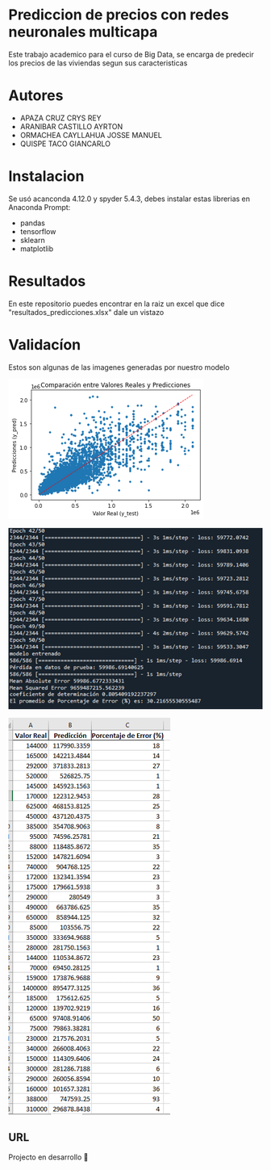 # Prediccion de precios con redes neuronales multicapa

Este trabajo academico para el curso de Big Data, se encarga de predecir los precios de las viviendas segun sus caracteristicas

# Autores

- APAZA CRUZ CRYS REY
- ARANIBAR CASTILLO AYRTON
- ORMACHEA CAYLLAHUA JOSSE MANUEL
- QUISPE TACO GIANCARLO

# Instalacion

Se usó acanconda 4.12.0 y spyder 5.4.3, debes instalar estas librerias en Anaconda Prompt:
- pandas
- tensorflow
- sklearn
- matplotlib

# Resultados

En este repositorio puedes encontrar en la raiz un excel que dice "resultados_predicciones.xlsx" dale un vistazo

# Validacíon

Estos son algunas de las imagenes generadas por nuestro modelo

![Grafico de disperción](https://github.com/AyrtonAranibar/Predicci-n-de-precios-con-redes-neuronales/blob/master/images/grafico_de_dispercion.png)

![Prompt](https://github.com/AyrtonAranibar/Predicci-n-de-precios-con-redes-neuronales/blob/master/images/resultados_prompt.png)

![Resultados](https://github.com/AyrtonAranibar/Predicci-n-de-precios-con-redes-neuronales/blob/master/images/resultados.png)

## URL
Projecto en desarrollo :hammer:

